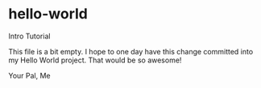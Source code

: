 # hello-world
Intro Tutorial

This file is a bit empty. I hope to one day have this change committed into my Hello World project. That would be so awesome!

Your Pal,
Me
